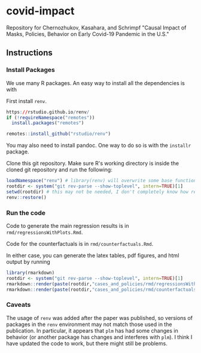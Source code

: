 # covid-impact
Repository for Chernozhukov, Kasahara, and Schrimpf "Causal Impact of Masks, Policies, Behavior on Early Covid-19 Pandemic in the U.S."

## Instructions

### Install Packages
We use many R packages. An easy way to install all the dependencies is with 

First install `renv`.
```r
https://rstudio.github.io/renv/
if (!requireNamespace("remotes"))
  install.packages("remotes")

remotes::install_github("rstudio/renv")
```
You may also need to install pandoc. One way to do so is with the `installr` package. 

Clone this git repository. Make sure R's working directory is inside the cloned git repository and run the following:
```r
loadNamespace("renv") # library(renv) will overwrite some base functions and break things
rootdir <- system("git rev-parse --show-toplevel", intern=TRUE)[1]
setwd(rootdir) # this may not be needed, I don't completely know how renv works
renv::restore()
```

### Run the code
Code to generate the main regression results is in `rmd/regressionsWithPlots.Rmd`.

Code for the counterfactuals is in `rmd/counterfactuals.Rmd`. 

In either case, you can generate the latex tables, pdf figures, and html output by running

```r
library(rmarkdown)
rootdir <- system("git rev-parse --show-toplevel", intern=TRUE)[1]
rmarkdown::render(paste(rootdir,"cases_and_policies/rmd/regressionsWithPlots.Rmd", sep="/"))
rmarkdown::render(paste(rootdir,"cases_and_policies/rmd/counterfactuals.Rmd", sep="/"))
```

### Caveats

The usage of `renv` was added after the paper was published, so versions of packages in the `renv` environment may not match those used in the publication. In particular, it appears that `plm` has had some changes in behavior (or another package has changes and interferes with `plm`). I think I have updated the code to work, but there might still be problems.
